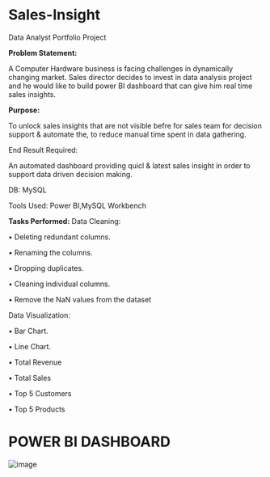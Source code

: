# Sales-Insight
Data Analyst Portfolio Project


**Problem Statement:**

A Computer Hardware business is facing challenges in dynamically changing market. Sales director decides to invest in data analysis project and he would like to build power BI dashboard that can give him real time sales insights.

**Purpose:**

To unlock sales insights that are not visible befre for sales team for decision support & automate the, to reduce manual time spent in data gathering.


End Result Required:

An automated dashboard providing quicl & latest sales insight in order to support data driven decision making.

DB: MySQL

Tools Used: Power BI,MySQL Workbench


**Tasks Performed:**
Data Cleaning:

• Deleting redundant columns.

• Renaming the columns.

• Dropping duplicates.

• Cleaning individual columns.

• Remove the NaN values from the dataset


Data Visualization:


• Bar Chart.

• Line Chart.

• Total Revenue

• Total Sales

• Top 5 Customers

• Top 5 Products





# POWER BI DASHBOARD

![image](https://github.com/saishrikrishnaa/Sales-Insight/assets/56291642/688c5c15-7e35-4738-8c4a-20317acfc078)







